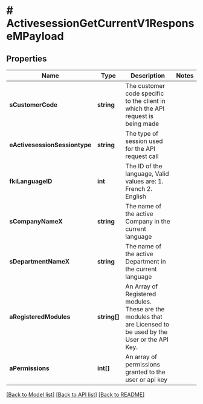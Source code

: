 # # ActivesessionGetCurrentV1ResponseMPayload

## Properties

Name | Type | Description | Notes
------------ | ------------- | ------------- | -------------
**sCustomerCode** | **string** | The customer code specific to the client in which the API request is being made | 
**eActivesessionSessiontype** | **string** | The type of session used for the API request call | 
**fkiLanguageID** | **int** | The ID of the language, Valid values are: 1. French 2. English | 
**sCompanyNameX** | **string** | The name of the active Company in the current language | 
**sDepartmentNameX** | **string** | The name of the active Department in the current language | 
**aRegisteredModules** | **string[]** | An Array of Registered modules.  These are the modules that are Licensed to be used by the User or the API Key. | 
**aPermissions** | **int[]** | An array of permissions granted to the user or api key | 

[[Back to Model list]](../../README.md#documentation-for-models) [[Back to API list]](../../README.md#documentation-for-api-endpoints) [[Back to README]](../../README.md)


